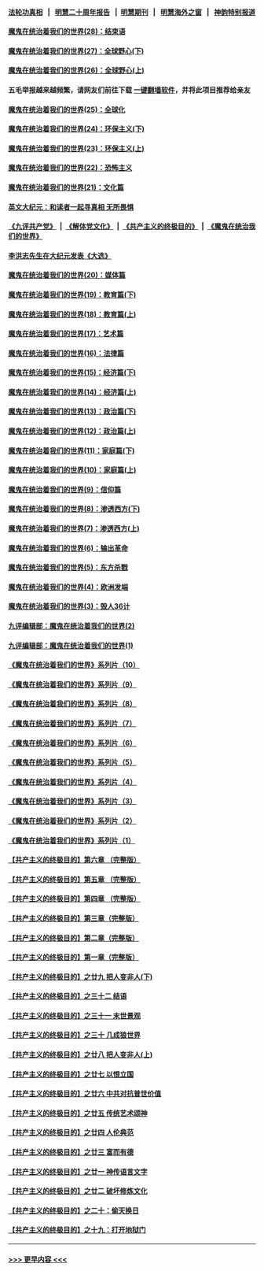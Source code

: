 #### [法轮功真相](https://github.com/gfw-breaker/truth/blob/master/README.md?t=0) &nbsp;&nbsp;|&nbsp;&nbsp; [明慧二十周年报告](https://github.com/gfw-breaker/mh-reports/blob/master/README.md?t=0) &nbsp;&nbsp;|&nbsp;&nbsp;[明慧期刊](https://github.com/gfw-breaker/mh-qikan) &nbsp;&nbsp;|&nbsp;&nbsp; [明慧海外之窗](https://github.com/gfw-breaker/mh-news/blob/master/README.md?t=0) &nbsp;&nbsp;|&nbsp;&nbsp; [神韵特别报道](https://github.com/gfw-breaker/mh-news/blob/master/shenyun.md?t=0)
#### [魔鬼在统治着我们的世界(28)：结束语](../pages/nsc422/n10936246.md?t=06141501) 
#### [魔鬼在统治着我们的世界(27)：全球野心(下)](../pages/nsc422/n10928319.md?t=06141501) 
#### [魔鬼在统治着我们的世界(26)：全球野心(上)](../pages/nsc422/n10900318.md?t=06141501) 
#### 五毛举报越来越频繁，请网友们前往下载 [一键翻墙软件](https://github.com/gfw-breaker/ssr-accounts)，并将此项目推荐给亲友
#### [魔鬼在统治着我们的世界(25)：全球化](../pages/nsc422/n10788205.md?t=06141501) 
#### [魔鬼在统治着我们的世界(24)：环保主义(下)](../pages/nsc422/n10695307.md?t=06141501) 
#### [魔鬼在统治着我们的世界(23)：环保主义(上)](../pages/nsc422/n10688613.md?t=06141501) 
#### [魔鬼在统治着我们的世界(22)：恐怖主义](../pages/nsc422/n10614727.md?t=06141501) 
#### [魔鬼在统治着我们的世界(21)：文化篇](../pages/nsc422/n10597706.md?t=06141501) 
#### [英文大纪元：和读者一起寻真相 无所畏惧](../pages/nsc422/n12542027.md?t=06141501) 
#### [《九评共产党》](https://github.com/begood0513/9ping.md/blob/master/README.md) &nbsp;|&nbsp; [《解体党文化》](../../../../jtdwh.md/blob/master/README.md)  &nbsp;|&nbsp; [《共产主义的终极目的》](../../../../gczydzjmd.md/blob/master/README.md) &nbsp;|&nbsp; [《魔鬼在统治我们的世界》](../../../../mgztzwmdsj.md/blob/master/README.md) 
#### [李洪志先生在大纪元发表《大选》](../pages/nsc422/n12534746.md?t=06141501) 
#### [魔鬼在统治着我们的世界(20)：媒体篇](../pages/nsc422/n10586579.md?t=06141501) 
#### [魔鬼在统治着我们的世界(19)：教育篇(下)](../pages/nsc422/n10564808.md?t=06141501) 
#### [魔鬼在统治着我们的世界(18)：教育篇(上)](../pages/nsc422/n10526970.md?t=06141501) 
#### [魔鬼在统治着我们的世界(17)：艺术篇](../pages/nsc422/n10499093.md?t=06141501) 
#### [魔鬼在统治着我们的世界(16)：法律篇](../pages/nsc422/n10485969.md?t=06141501) 
#### [魔鬼在统治着我们的世界(15)：经济篇(下)](../pages/nsc422/n10469975.md?t=06141501) 
#### [魔鬼在统治着我们的世界(14)：经济篇(上)](../pages/nsc422/n10457370.md?t=06141501) 
#### [魔鬼在统治着我们的世界(13)：政治篇(下)](../pages/nsc422/n10448270.md?t=06141501) 
#### [魔鬼在统治着我们的世界(12)：政治篇(上)](../pages/nsc422/n10444576.md?t=06141501) 
#### [魔鬼在统治着我们的世界(11)：家庭篇(下)](../pages/nsc422/n10440961.md?t=06141501) 
#### [魔鬼在统治着我们的世界(10)：家庭篇(上)](../pages/nsc422/n10435448.md?t=06141501) 
#### [魔鬼在统治着我们的世界(9)：信仰篇](../pages/nsc422/n10432159.md?t=06141501) 
#### [魔鬼在统治着我们的世界(8)：渗透西方(下)](../pages/nsc422/n10429603.md?t=06141501) 
#### [魔鬼在统治着我们的世界(7)：渗透西方(上)](../pages/nsc422/n10426013.md?t=06141501) 
#### [魔鬼在统治着我们的世界(6)：输出革命](../pages/nsc422/n10421536.md?t=06141501) 
#### [魔鬼在统治着我们的世界(5)：东方杀戮](../pages/nsc422/n10417707.md?t=06141501) 
#### [魔鬼在统治着我们的世界(4)：欧洲发端](../pages/nsc422/n10414890.md?t=06141501) 
#### [魔鬼在统治着我们的世界(3)：毁人36计](../pages/nsc422/n10411583.md?t=06141501) 
#### [九评编辑部：魔鬼在统治着我们的世界(2)](../pages/nsc422/n10410036.md?t=06141501) 
#### [九评编辑部：魔鬼在统治着我们的世界(1)](../pages/nsc422/n10406825.md?t=06141501) 
#### [《魔鬼在统治着我们的世界》系列片（10）](../pages/nsc422/n12292670.md?t=06141501) 
#### [《魔鬼在统治着我们的世界》系列片（9）](../pages/nsc422/n12290859.md?t=06141501) 
#### [《魔鬼在统治着我们的世界》系列片（8）](../pages/nsc422/n12287445.md?t=06141501) 
#### [《魔鬼在统治着我们的世界》系列片（7）](../pages/nsc422/n12283425.md?t=06141501) 
#### [《魔鬼在统治着我们的世界》系列片（6）](../pages/nsc422/n12282314.md?t=06141501) 
#### [《魔鬼在统治着我们的世界》系列片（5）](../pages/nsc422/n12281419.md?t=06141501) 
#### [《魔鬼在统治着我们的世界》系列片（4）](../pages/nsc422/n12274024.md?t=06141501) 
#### [《魔鬼在统治着我们的世界》系列片（3）](../pages/nsc422/n12271322.md?t=06141501) 
#### [《魔鬼在统治着我们的世界》系列片（2）](../pages/nsc422/n12269049.md?t=06141501) 
#### [《魔鬼在统治着我们的世界》系列片（1）](../pages/nsc422/n12267575.md?t=06141501) 
#### [【共产主义的终极目的】第六章 （完整版）](../pages/nsc422/n11428913.md?t=06141501) 
#### [【共产主义的终极目的】第五章 （完整版）](../pages/nsc422/n11428912.md?t=06141501) 
#### [【共产主义的终极目的】第四章 （完整版）](../pages/nsc422/n11428907.md?t=06141501) 
#### [【共产主义的终极目的】第三章（完整版）](../pages/nsc422/n11428848.md?t=06141501) 
#### [【共产主义的终极目的】第二章（完整版）](../pages/nsc422/n11428831.md?t=06141501) 
#### [【共产主义的终极目的】第一章（完整版）](../pages/nsc422/n11417651.md?t=06141501) 
#### [【共产主义的终极目的】之廿九 把人变非人(下)](../pages/nsc422/n11344140.md?t=06141501) 
#### [【共产主义的终极目的】之三十二 结语](../pages/nsc422/n11360535.md?t=06141501) 
#### [【共产主义的终极目的】之三十一 末世景观](../pages/nsc422/n11351129.md?t=06141501) 
#### [【共产主义的终极目的】之三十 几成狼世界](../pages/nsc422/n11348280.md?t=06141501) 
#### [【共产主义的终极目的】之廿八 把人变非人(上)](../pages/nsc422/n11340492.md?t=06141501) 
#### [【共产主义的终极目的】之廿七 以恨立国](../pages/nsc422/n11336944.md?t=06141501) 
#### [【共产主义的终极目的】之廿六 中共对抗普世价值](../pages/nsc422/n11324785.md?t=06141501) 
#### [【共产主义的终极目的】之廿五 传统艺术颂神](../pages/nsc422/n11296396.md?t=06141501) 
#### [【共产主义的终极目的】之廿四 人伦典范](../pages/nsc422/n11296397.md?t=06141501) 
#### [【共产主义的终极目的】之廿三 富而有德](../pages/nsc422/n11283598.md?t=06141501) 
#### [【共产主义的终极目的】之廿一 神传语言文字](../pages/nsc422/n11263265.md?t=06141501) 
#### [【共产主义的终极目的】之廿二 破坏修炼文化](../pages/nsc422/n11245728.md?t=06141501) 
#### [【共产主义的终极目的】之二十：偷天换日](../pages/nsc422/n11238846.md?t=06141501) 
#### [【共产主义的终极目的】之十九：打开地狱门](../pages/nsc422/n11206376.md?t=06141501) 

----
#### [ >>> 更早内容 <<< ](../indexes/nsc422-earlier.md)
